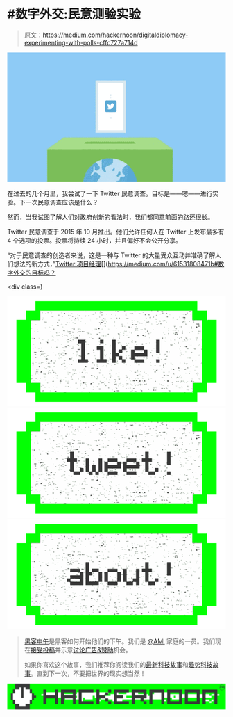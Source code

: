 # #数字外交:民意测验实验

> 原文：<https://medium.com/hackernoon/digitaldiplomacy-experimenting-with-polls-cffc727a714d>

![](img/5323d7fecec9734d9ef87b3dfff68e8f.png)

在过去的几个月里，我尝试了一下 Twitter 民意调查。目标是——嗯——进行实验。下一次民意调查应该是什么？

然而，当我试图了解人们对政府创新的看法时，我们都同意前面的路还很长。

Twitter 民意调查于 2015 年 10 月推出。他们允许任何人在 Twitter 上发布最多有 4 个选项的投票。投票将持续 24 小时，并且偏好不会公开分享。

“对于民意调查的创造者来说，这是一种与 Twitter 的大量受众互动并准确了解人们想法的新方式，”[Twitter 项目经理](https://blog.twitter.com/2015/introducing-twitter-polls)[](https://medium.com/u/61531808471b#数字外交的目标吗？</p><div class=)

[![](img/50ef4044ecd4e250b5d50f368b775d38.png)](http://bit.ly/HackernoonFB)[![](img/979d9a46439d5aebbdcdca574e21dc81.png)](https://goo.gl/k7XYbx)[![](img/2930ba6bd2c12218fdbbf7e02c8746ff.png)](https://goo.gl/4ofytp)

> [黑客中午](http://bit.ly/Hackernoon)是黑客如何开始他们的下午。我们是 [@AMI](http://bit.ly/atAMIatAMI) 家庭的一员。我们现在[接受投稿](http://bit.ly/hackernoonsubmission)并乐意[讨论广告&赞助](mailto:partners@amipublications.com)机会。
> 
> 如果你喜欢这个故事，我们推荐你阅读我们的[最新科技故事](http://bit.ly/hackernoonlatestt)和[趋势科技故事](https://hackernoon.com/trending)。直到下一次，不要把世界的现实想当然！

[![](img/be0ca55ba73a573dce11effb2ee80d56.png)](https://goo.gl/Ahtev1)